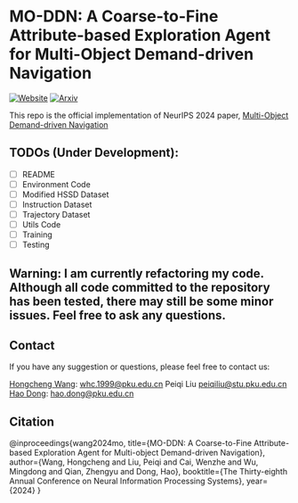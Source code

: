 # MO-DDN: A Coarse-to-Fine Attribute-based Exploration Agent for Multi-Object Demand-driven Navigation
[![Website](https://img.shields.io/badge/Website-orange.svg )](https://sites.google.com/view/moddn)
[![Arxiv](https://img.shields.io/badge/Arxiv-green.svg )](https://arxiv.org/abs/2410.03488)

This repo is the official implementation of NeurIPS 2024 paper, [Multi-Object Demand-driven Navigation](https://arxiv.org/abs/2410.03488)

## TODOs (Under Development):
- [ ] README
- [ ] Environment Code
- [ ] Modified HSSD Dataset
- [ ] Instruction Dataset
- [ ] Trajectory Dataset
- [ ] Utils Code
- [ ] Training
- [ ] Testing

## Warning: I am currently refactoring my code. Although all code committed to the repository has been tested, there may still be some minor issues.  Feel free to ask any questions.

## Contact
If you have any suggestion or questions, please feel free to contact us:

[Hongcheng Wang](https://whcpumpkin.github.io): [whc.1999@pku.edu.cn](mailto:whc.1999@pku.edu.cn)
Peiqi Liu [peiqiliu@stu.pku.edu.cn](mailto:peiqiliu@stu.pku.edu.cn)
[Hao Dong](https://zsdonghao.github.io/): [hao.dong@pku.edu.cn](mailto:hao.dong@pku.edu.cn)

## Citation
@inproceedings{wang2024mo,
  title={MO-DDN: A Coarse-to-Fine Attribute-based Exploration Agent for Multi-object Demand-driven Navigation},
  author={Wang, Hongcheng and Liu, Peiqi and Cai, Wenzhe and Wu, Mingdong and Qian, Zhengyu and Dong, Hao},
  booktitle={The Thirty-eighth Annual Conference on Neural Information Processing Systems},
  year={2024}
}